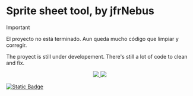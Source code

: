 # Sprite sheet tool, by jfrNebus
 
> [!IMPORTANT]
> El proyecto no está terminado. Aun queda mucho código que limpiar y corregir.
> 
> The proyect is still under developement. There's still a lot of code to clean and fix.


<p align="center">

   <a href="readme_español.md">
        <img src="https://img.shields.io/badge/readme-Espa%C3%B1ol-%234d38a1"/> 
   </a>
   <a href="readme_english.md">
        <img src="https://img.shields.io/badge/readme-English-%23de318a" />
   </a> 
</p>


[![Static Badge](https://img.shields.io/badge/readme-Espa%C3%B1ol-%234d38a1)](readme_español.md)

